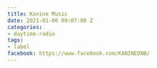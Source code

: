 ```yaml
---
title: Kanine Music
date: 2021-01-06 09:07:00 Z
categories:
- daytime-radio
tags:
- label
facebook: https://www.facebook.com/KANINEDNB/
---
```


